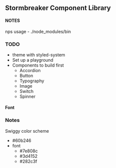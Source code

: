 ## Stormbreaker Component Library

#### NOTES

nps usage - ./node_modules/bin

### TODO

-   theme with styled-system
-   Set up a playground
-   Components to build first
    -   Accordion
    -   Button
    -   Typography
    -   Image
    -   Switch
    -   Spinner

#### Font

<link href="https://fonts.googleapis.com/css?family=Nunito:300,400,700" rel="stylesheet">

### Notes

Swiggy color scheme

-   #60b246
-   font
    -   #7e808c
    -   #3d4152
    -   #282c3f
